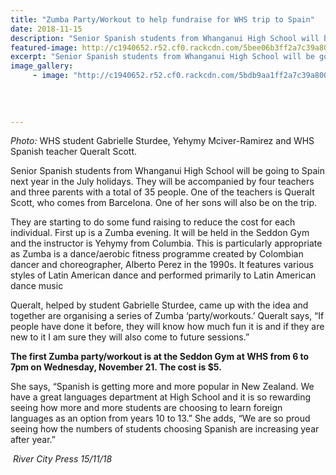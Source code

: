 ```yaml
---
title: "Zumba Party/Workout to help fundraise for WHS trip to Spain"
date: 2018-11-15
description: "Senior Spanish students from Whanganui High School will be going to Spain next year in the July holidays..."
featured-image: http://c1940652.r52.cf0.rackcdn.com/5bee06b3ff2a7c39a80008b0/zumba,-Queralt-scott-250-RCP-15-nov.jpg
excerpt: "Senior Spanish students from Whanganui High School will be going to Spain next year in the July holidays."
image_gallery:
     - image: "http://c1940652.r52.cf0.rackcdn.com/5bdb9aa1ff2a7c39a8000265/Zumba-poster.jpg"
    
    
    
    
---
```


<p class="BasicParagraph" style="text-indent: 0cm;"><span class="CharacterStyle1"><span lang="EN-GB"><em>Photo:</em> WHS student Gabrielle Sturdee, Yehymy Mciver-Ramirez and WHS Spanish teacher Queralt Scott.</span></span></p>
<p class="BasicParagraph">Senior Spanish students from Whanganui High School will be going to Spain next year in the July holidays. They will be accompanied by four teachers and three parents with a total of 35 people. One of the teachers is Queralt Scott, who comes from Barcelona. One of her sons will also be on the trip.</p>
<p class="BasicParagraph">They are starting to do some fund raising to reduce the cost for each individual. First up is a Zumba evening. It will be held in the Seddon Gym and the instructor is Yehymy from Columbia. This is particularly appropriate as Zumba is a dance/aerobic fitness programme created by Colombian dancer and choreographer, Alberto Perez in the 1990s. It features various styles of Latin American dance and performed primarily to Latin American dance music</p>
<p class="BasicParagraph">Queralt, helped by student Gabrielle Sturdee, came up with the idea and together are organising a series of Zumba &lsquo;party/workouts.&rsquo; Queralt says, &ldquo;If people have done it before, they will know how much fun it is and if they are new to it I am sure they will also come to future sessions.&rdquo;</p>
<p class="BasicParagraph"><strong>The first Zumba party/workout is at the Seddon Gym at WHS from 6 to 7pm on Wednesday, November 21. The cost is $5.</strong></p>
<p class="BasicParagraph">She says, &ldquo;Spanish is getting more and more popular in New Zealand. We have a great languages department at High School and it is so rewarding seeing how more and more students are choosing to learn foreign languages as an option from years 10 to 13.&rdquo; She adds, &ldquo;We are so proud seeing how the numbers of students choosing Spanish are increasing year after year.&rdquo;</p>
<p class="BasicParagraph"><em>&nbsp;River City Press 15/11/18</em></p>

